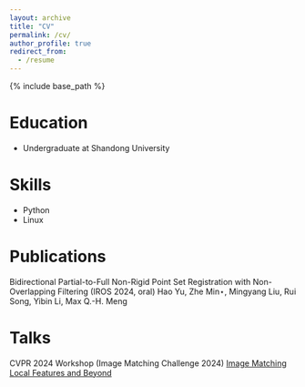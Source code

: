 ```yaml
---
layout: archive
title: "CV"
permalink: /cv/
author_profile: true
redirect_from:
  - /resume
---
```


{% include base_path %}

Education
======
* Undergraduate at Shandong University

  
Skills
======
* Python
* Linux

Publications
======
Bidirectional Partial-to-Full Non-Rigid Point Set Registration with Non-Overlapping Filtering (IROS 2024, oral) 
Hao Yu, Zhe Min⋆, Mingyang Liu, Rui Song, Yibin Li, Max Q.-H. Meng

Talks
======
CVPR 2024 Workshop (Image Matching Challenge 2024) [Image Matching Local Features and Beyond](https://www.youtube.com/watch?v=KG-_i12fU_A&t=14701s)
  
